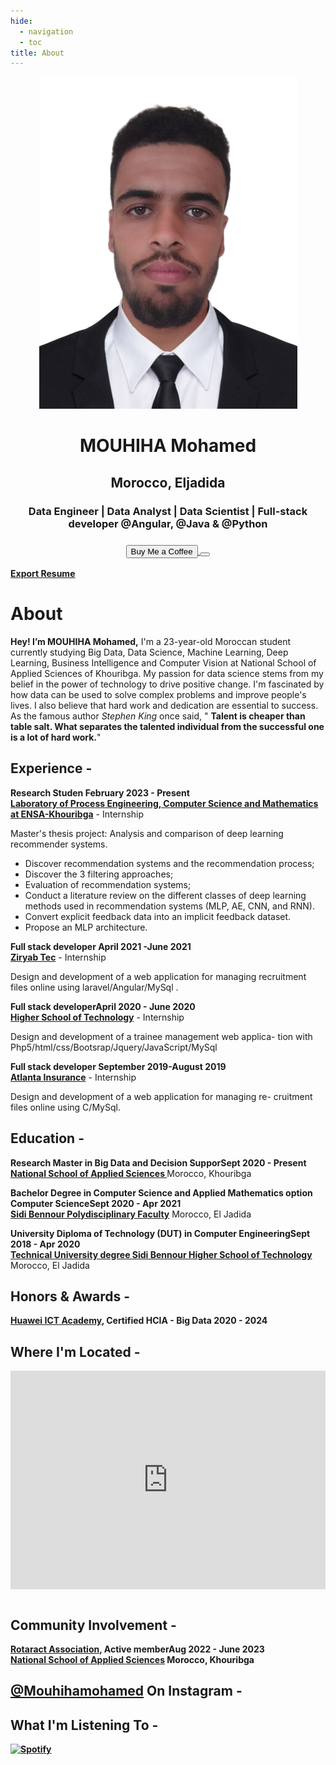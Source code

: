 ```yaml
---
hide:
  - navigation
  - toc
title: About
---
```


<link rel="stylesheet" href="../../stylesheets/home/about.css">

<script src="https://kit.fontawesome.com/79ff35ecec.js" crossorigin="anonymous"></script>

<div class="stuff">
  <div class="sidebarparent">
    <div class="sidebar">
     <center>
     <p><img src="assets/images/photo.jpg" alt="Profile Picture" class="profilepic"></p>
      <h1>MOUHIHA Mohamed</h1>
      <h2>Morocco, Eljadida</h2>
      <h3>Data Engineer | Data Analyst  | Data Scientist | Full-stack developer @Angular, @Java & @Python<h3>
      <div class="socials">
       <a href="https://www.linkedin.com/in/mouhiha-mohamed-a0657b1a3/" class="ln" style=" color: inherit;" title="Linked In - Mouhiha Mohamed"><i class="fab fa-linkedin"></i></a>
       <a href="https://github.com/mouhihaMohamed702" class="git" style=" color: inherit;" title="Github - mouhihaMohamed702"><i class="fab fa-github"></i></a>
       <a href="https://www.instagram.com/?hl=fr" class="insta" style=" color: inherit;" title="Instagram - abdellatifbelmady"><i class="fa fa-instagram"></i></a>
<a href="https://twitter.com/Mouhiha Mohamed" class="twitter" style=" color: inherit;" title="Twitter - @Mouhiha Mohamed"><i class="fa fa-twitter"></i></a>
       <a href="https://web.facebook.com/Mouhiha Mohamed/" class="ln" style=" color: inherit;" title="Facebook - Mouhiha Mohamed"><i class="fab fa-facebook"></i></a>
       <a href="https://www.spotify.com/" class="spotify" style=" color: inherit;" title="Spotify "><i class="fab fa-spotify"></i></a>
       <a href="mailto:<mouhihamohamed@gmail.com>" class="email" style=" color: inherit;" title="Email - mouhihamohamed@gmail.com"><i class="fas fa-paper-plane"></i></a>
      </div>
      <a href="https://www.buymeacoffee.com" style=" color: inherit;">
        <button class="coffeelarge" title="Buy Me a Coffee :)"><i class="fas fa-coffee"></i> Buy Me a Coffee</button>
        <button class="coffeesmall" title="Buy Me a Coffee :)"><i class="fas fa-coffee"></i></button>
      </a>
     </center>
    </div>
  </div>
  <div class="stuff__container">
    <div class="stuff__content">
     <span class="resume" style=" color: inherit;"><a href="https://drive.google.com/file/d/17guhLbNYMGDpqxXlxAy_PILrZZ6hwk_N/view?usp=sharing"><strong>Export Resume </strong><i class="far fa-file-alt"></i>
     </a></span><h1>About</h1>
      <div class="underline"></div>
      <p><strong>Hey! I’m MOUHIHA Mohamed,</strong> I'm a 23-year-old Moroccan student currently studying Big Data, Data Science, Machine Learning, Deep Learning, Business Intelligence and Computer Vision at National School of Applied Sciences of Khouribga.
      My passion for data science stems from my belief in the power of technology to drive positive change. I'm fascinated by how data can be used to solve complex problems and improve people's lives. I also believe that hard work and dedication are essential to success. As the famous author <i>Stephen King</i> once said, " <strong>Talent is cheaper than table salt. What separates the talented individual from the successful one is a lot of hard work.</strong>"</p>
     <h2><i class="fas fa-briefcase"></i> Experience -</h2>
     <p><strong>Research Studen <span class="date" style=" color: inherit;">February 2023 - Present</span><br><a href="https://www.linkedin.com/company/lipim/about/">Laboratory of Process Engineering, Computer Science and Mathematics at ENSA-Khouribga</a></strong> - Internship</p>
      <p>Master's thesis project: Analysis and comparison of deep learning recommender systems.
      <ul>
<li> Discover recommendation systems and the recommendation process;
<li> Discover the 3 filtering approaches;
<li> Evaluation of recommendation systems;
<li> Conduct a literature review on the different classes of deep learning methods used in recommendation systems (MLP, AE, CNN, and RNN).
<li>Convert explicit feedback data into an implicit feedback dataset.
<li>Propose an MLP architecture.
</ul>
      </p>
      <p><strong>Full stack developer <span class="date" style=" color: inherit;">April 2021 -June 2021</span><br><a href="https://www.linkedin.com/company/ziryabtec/">Ziryab Tec</strong></a> - Internship</p>
      <p>
      Design and development of a web application for managing recruitment files online using laravel/Angular/MySql .
      </p>
      <p><strong>Full stack developer<span class="date" style=" color: inherit;">April 2020 -
June 2020</span><br><a href="https://www.ucd.ac.ma/universite/etablissements/ecole-superieure-de-technologie/">Higher School of Technology</strong></a> - Internship</p>
      <p>
      Design and development of a trainee management web applica-
tion with Php5/html/css/Bootsrap/Jquery/JavaScript/MySql
      </p>
      <p><strong>Full stack developer <span class="date" style=" color: inherit;">September
2019-August
2019</span><br><a href="https://www.linkedin.com/company/atlanta-group-uk/">Atlanta Insurance</strong></a> - Internship</p>
      <p>Design and development of a web application for managing re-
cruitment files online using C/MySql.</p>
     <h2><i class="fas fa-graduation-cap"></i> Education -</h2>
      <p><strong>Research Master in Big Data and Decision Suppor<span class="date" style=" color: inherit;">Sept 2020 - Present</span><br><a href="https://ensak.usms.ac.ma/">National School of Applied Sciences </a></strong> Morocco, Khouribga</p><p> </p>
      <p><strong>Bachelor Degree in Computer Science and Applied Mathematics option Computer Science<span class="date" style=" color: inherit;">Sept 2020 - Apr 2021</span><br><a href="https://www.ucd.ac.ma/universite/etablissements/">Sidi Bennour Polydisciplinary Faculty</a></strong> Morocco, El Jadida</p>
      <p><strong>University Diploma of Technology (DUT) in Computer
Engineering<span class="date" style=" color: inherit;">Sept 2018 - Apr 2020</span><br><a href="https://www.ucd.ac.ma/universite/etablissements/ecole-superieure-de-technologie/">Technical University degree 
Sidi Bennour Higher School of Technology</a></strong> Morocco, El Jadida</p>
     <h2><i class="fas fa-award"></i> Honors & Awards -</h2>
       <p><strong><a href="https://www.linkedin.com/company/techinnov-days/">Huawei ICT Academy</a>, Certified HCIA - Big Data <span class="date" style=" color: inherit;"> 2020 - 2024</span><br>
     <h2><i class="fas fa-map-marker-alt"></i> Where I'm Located -</h2>
      <center>
        <iframe width="100%" height="350" style="margin-bottom: 12px; border:0 " loading="lazy" allowfullscreen src="https://www.google.com/maps/embed?pb=!1m18!1m12!1m3!1d1361.5948895595536!2d-8.507329883840927!3d33.245581780820854!2m3!1f0!2f0!3f0!3m2!1i1024!2i768!4f13.1!3m3!1m2!1s0xdaf1a69db96d39b%3A0xc37626dfc33ad1a3!2sEl%20Jadida%2C%20Morocco!5e0!3m2!1sen!2s!4v1621635093506!5m2!1sen!2s"></iframe> 
      </center>
     <h2><i class="fas fa-city"></i> Community Involvement -</h2>
     <p><strong><a href="https://web.facebook.com/Rotaract.ENSAKH/?_rdc=1&_rdr">Rotaract Association</a>, Active member<span class="date" style=" color: inherit;">Aug 2022 - June 2023</span><br><a href="http://www.centrale-casablanca.ma/fr/">National School of Applied Sciences</a></strong> Morocco, Khouribga</p><p> </p>
     <h2><a href="https://www.instagram.com">@Mouhihamohamed</a> On <i class="fa fa-instagram"></i> <span class="instatext">Instagram</span> -</h2>
      <center class="instafeed">
        <span class="instalight">
          <div data-mc-src="a08a2c3e-3751-4445-9e3c-96c46c439863#null"></div>
          <script src="https://cdn2.woxo.tech/a.js#63d9a26430b9879a303c6456" async data-usrc></script>
        </span>
      </center>
     <h2><i class="fas fa-headphones-alt"></i> What I'm Listening To -</h2>
      <p class="music">
       <a href="https://open.spotify.com/user/31mvzj3gzwywq54tvf2ofmw2z3ju">
        <img src="https://novatorem-oqoqm52ci-twarner491.vercel.app/api/spotify" alt="Spotify">
       </a>
    </div>
  </div>
</div>


